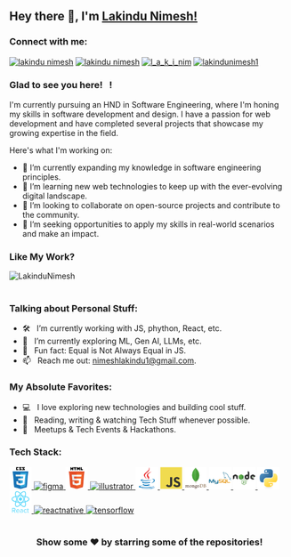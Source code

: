 ## Hey there 👋, I'm [Lakindu Nimesh!](https://github.com/LakinduNimesh)

<h3 align="left">Connect with me:</h3>
<p align="left">
<a href="https://linkedin.com/in/lakindu nimesh" target="blank"><img align="center" src="https://raw.githubusercontent.com/rahuldkjain/github-profile-readme-generator/master/src/images/icons/Social/linked-in-alt.svg" alt="lakindu nimesh" height="30" width="40" /></a>
<a href="https://fb.com/lakindu nimesh" target="blank"><img align="center" src="https://raw.githubusercontent.com/rahuldkjain/github-profile-readme-generator/master/src/images/icons/Social/facebook.svg" alt="lakindu nimesh" height="30" width="40" /></a>
<a href="https://instagram.com/l_a_k_i_nim" target="blank"><img align="center" src="https://raw.githubusercontent.com/rahuldkjain/github-profile-readme-generator/master/src/images/icons/Social/instagram.svg" alt="l_a_k_i_nim" height="30" width="40" /></a>
<a href="https://www.behance.net/lakindunimesh1" target="blank"><img align="center" src="https://raw.githubusercontent.com/rahuldkjain/github-profile-readme-generator/master/src/images/icons/Social/behance.svg" alt="lakindunimesh1" height="30" width="40" /></a>
</p>

### Glad to see you here! &nbsp; !

I'm currently pursuing an HND in Software Engineering, where I'm honing my skills in software development and design. I have a passion for web development and have completed several projects that showcase my growing expertise in the field.

Here's what I'm working on:
- 🔭 I’m currently expanding my knowledge in software engineering principles.
- 🌱 I’m learning new web technologies to keep up with the ever-evolving digital landscape.
- 👯 I’m looking to collaborate on open-source projects and contribute to the community.
- 🤔 I’m seeking opportunities to apply my skills in real-world scenarios and make an impact.

<h3 align="left">Like My Work?</h3>
<p><a href="https://www.buymeacoffee.com/LakinduNimesh"> <img align="left" src="https://cdn.buymeacoffee.com/buttons/v2/default-yellow.png" height="50" width="210" alt="LakinduNimesh" /></a></p><br><br>

### Talking about Personal Stuff:

- 🛠 &nbsp; I’m currently working with JS, phython, React, etc.
- 🚀 &nbsp; I’m currently exploring ML, Gen AI, LLMs, etc.
- 👾 &nbsp; Fun fact: Equal is Not Always Equal in JS.
- 📫 &nbsp; Reach me out: nimeshlakindu1@gmail.com.

### My Absolute Favorites:

- 💻 &nbsp; I love exploring new technologies and building cool stuff.
- 📰 &nbsp; Reading, writing & watching Tech Stuff whenever possible.
- 🍕 &nbsp; Meetups & Tech Events & Hackathons.

<h3 align="left">Tech Stack:</h3>
<p align="left"> <a href="https://www.w3schools.com/css/" target="_blank" rel="noreferrer"> <img src="https://raw.githubusercontent.com/devicons/devicon/master/icons/css3/css3-original-wordmark.svg" alt="css3" width="40" height="40"/> </a> <a href="https://www.figma.com/" target="_blank" rel="noreferrer"> <img src="https://www.vectorlogo.zone/logos/figma/figma-icon.svg" alt="figma" width="40" height="40"/> </a> <a href="https://www.w3.org/html/" target="_blank" rel="noreferrer"> <img src="https://raw.githubusercontent.com/devicons/devicon/master/icons/html5/html5-original-wordmark.svg" alt="html5" width="40" height="40"/> </a> <a href="https://www.adobe.com/in/products/illustrator.html" target="_blank" rel="noreferrer"> <img src="https://www.vectorlogo.zone/logos/adobe_illustrator/adobe_illustrator-icon.svg" alt="illustrator" width="40" height="40"/> </a> <a href="https://www.java.com" target="_blank" rel="noreferrer"> <img src="https://raw.githubusercontent.com/devicons/devicon/master/icons/java/java-original.svg" alt="java" width="40" height="40"/> </a> <a href="https://developer.mozilla.org/en-US/docs/Web/JavaScript" target="_blank" rel="noreferrer"> <img src="https://raw.githubusercontent.com/devicons/devicon/master/icons/javascript/javascript-original.svg" alt="javascript" width="40" height="40"/> </a> <a href="https://www.mongodb.com/" target="_blank" rel="noreferrer"> <img src="https://raw.githubusercontent.com/devicons/devicon/master/icons/mongodb/mongodb-original-wordmark.svg" alt="mongodb" width="40" height="40"/> </a> <a href="https://www.mysql.com/" target="_blank" rel="noreferrer"> <img src="https://raw.githubusercontent.com/devicons/devicon/master/icons/mysql/mysql-original-wordmark.svg" alt="mysql" width="40" height="40"/> </a> <a href="https://nodejs.org" target="_blank" rel="noreferrer"> <img src="https://raw.githubusercontent.com/devicons/devicon/master/icons/nodejs/nodejs-original-wordmark.svg" alt="nodejs" width="40" height="40"/> </a> <a href="https://www.python.org" target="_blank" rel="noreferrer"> <img src="https://raw.githubusercontent.com/devicons/devicon/master/icons/python/python-original.svg" alt="python" width="40" height="40"/> </a> <a href="https://reactjs.org/" target="_blank" rel="noreferrer"> <img src="https://raw.githubusercontent.com/devicons/devicon/master/icons/react/react-original-wordmark.svg" alt="react" width="40" height="40"/> </a> <a href="https://reactnative.dev/" target="_blank" rel="noreferrer"> <img src="https://reactnative.dev/img/header_logo.svg" alt="reactnative" width="40" height="40"/> </a> <a href="https://www.tensorflow.org" target="_blank" rel="noreferrer"> <img src="https://www.vectorlogo.zone/logos/tensorflow/tensorflow-icon.svg" alt="tensorflow" width="40" height="40"/> </a> </p>


#

<div align="center">

### Show some ❤️ by starring some of the repositories!

</div>
